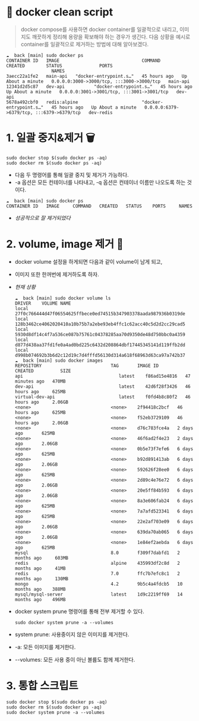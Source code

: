 <h1 id="🚀-docker-clean-script">🚀 docker clean script</h1>
<blockquote>
<p>docker compose를 사용하면 docker container를 일괄적으로 내리고,
이미지도 깨끗하게 정리해 용량을 확보해야 하는 경우가 생긴다.
다음 상황을 예시로 container를 일괄적으로 제거하는 방법에 대해 알아보겠다.</p>
</blockquote>
<pre><code>☁  back [main] sudo docker ps
CONTAINER ID   IMAGE                               COMMAND                  CREATED        STATUS              PORTS
                 NAMES
3aecc22a1fe2   main-api   &quot;docker-entrypoint.s…&quot;   45 hours ago   Up About a minute   0.0.0.0:3000-&gt;3000/tcp, :::3000-&gt;3000/tcp   main-api
12341d2d5c87   dev-api           &quot;docker-entrypoint.s…&quot;   45 hours ago   Up About a minute   0.0.0.0:3001-&gt;3001/tcp, :::3001-&gt;3001/tcp   dev-api
5678a492cbf0   redis:alpine                        &quot;docker-entrypoint.s…&quot;   45 hours ago   Up About a minute   0.0.0.0:6379-&gt;6379/tcp, :::6379-&gt;6379/tcp   dev-redis</code></pre><h1 id="1-일괄-중지제거-🗑️">1. 일괄 중지&amp;제거 🗑️</h1>
<pre><code>sudo docker stop $(sudo docker ps -aq)
sudo docker rm $(sudo docker ps -aq)</code></pre><ul>
<li>다음 두 명령어를 통해 일괄 중지 및 제거가 가능하다.</li>
<li>-a 옵션은 모든 컨테이너를 나타내고, -q 옵션은 컨테이너 이름만 나오도록 하는 것이다.</li>
</ul>
<pre><code>☁  back [main] sudo docker ps
CONTAINER ID   IMAGE     COMMAND   CREATED   STATUS    PORTS     NAMES</code></pre><ul>
<li><em>성공적으로 잘 제거되었다</em></li>
</ul>
<h1 id="2-volume-image-제거-💽">2. volume, image 제거 💽</h1>
<ul>
<li><p>docker volume 설정을 하게되면 다음과 같이 volume이 남게 되고,</p>
</li>
<li><p>이미지 또한 한꺼번에 제거하도록 하자.</p>
</li>
<li><p><em>현재 상황</em></p>
<pre><code>☁  back [main] sudo docker volume ls
DRIVER    VOLUME NAME
local     27f0c766444d47f06554625ffbece0ed74515b347903378aada987936b0319de
local     128b3462ce4062020410a10b75b7a2ebe93eb4ffc1c62acc40c5d2d2cc29cad5
local     5930d8df14c4f7a536ce087b75761c04378285aa70d9350de48d750bbc0a4359
local     d877d438aa37fd1fe0a4ad0bd225c6432d208864dbf17445345141d119ffb2dd
local     d998b074692b3b6d2c12d19c7d4fffd56130d314a618f68963d63ca97a742b37
☁  back [main] sudo docker images
REPOSITORY                          TAG       IMAGE ID       CREATED          SIZE
api                                    latest    f86ad15e4816   47 minutes ago   470MB
dev-api                                latest    42d6f28f3426   46 hours ago     625MB
virtual-dev-api                        latest    f0fd4b8c80f2   46 hours ago     2.06GB
&lt;none&gt;                              &lt;none&gt;    2f94418c2bcf   46 hours ago     625MB
&lt;none&gt;                              &lt;none&gt;    f52eb3729109   46 hours ago     2.06GB
&lt;none&gt;                              &lt;none&gt;    d76c783fce4a   2 days ago       625MB
&lt;none&gt;                              &lt;none&gt;    46f6ad2f4e23   2 days ago       2.06GB
&lt;none&gt;                              &lt;none&gt;    0b5e73f7efe6   6 days ago       625MB
&lt;none&gt;                              &lt;none&gt;    b92d891413ab   6 days ago       2.06GB
&lt;none&gt;                              &lt;none&gt;    592626f28ee0   6 days ago       625MB
&lt;none&gt;                              &lt;none&gt;    2d89c4e76e72   6 days ago       2.06GB
&lt;none&gt;                              &lt;none&gt;    20e5ff84b593   6 days ago       2.06GB
&lt;none&gt;                              &lt;none&gt;    8a3e606fab24   6 days ago       625MB
&lt;none&gt;                              &lt;none&gt;    7a7afd523341   6 days ago       625MB
&lt;none&gt;                              &lt;none&gt;    22e2af703e09   6 days ago       2.06GB
&lt;none&gt;                              &lt;none&gt;    639da70ab065   6 days ago       2.06GB
&lt;none&gt;                              &lt;none&gt;    1e84ef2aebda   6 days ago       625MB
mysql                               8.0       f309f7dabfd1   2 months ago     603MB
redis                               alpine    435993df2c8d   2 months ago     41MB
redis                               7.0       ffc7b7efc8c1   2 months ago     130MB
mongo                               4.2       9b5c4a4fdcb5   10 months ago    388MB
mysql/mysql-server                  latest    1d9c2219ff69   14 months ago    496MB</code></pre></li>
<li><p>docker system prune 명령어를 통해 전부 제거할 수 있다.</p>
<pre><code>sudo docker system prune -a --volumes</code></pre></li>
<li><p>system prune: 사용중이지 않은 이미지를 제거한다.</p>
</li>
<li><p>-a: 모든 이미지를 제거한다.</p>
</li>
<li><p>--volumes: 모든 사용 중이 아닌 볼륨도 함께 제거한다.</p>
</li>
</ul>
<h1 id="3-통합-스크립트">3. 통합 스크립트</h1>
<pre><code>sudo docker stop $(sudo docker ps -aq)
sudo docker rm $(sudo docker ps -aq)
sudo docker system prune -a --volumes</code></pre>